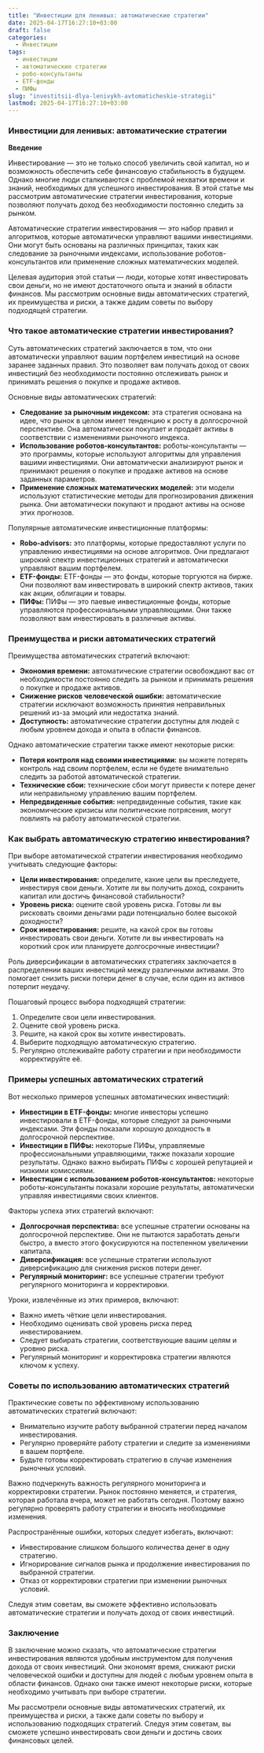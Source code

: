 ```yaml
---
title: "Инвестиции для ленивых: автоматические стратегии"
date: 2025-04-17T16:27:10+03:00
draft: false
categories:
  - Инвестиции
tags:
  - инвестиции
  - автоматические стратегии
  - робо-консультанты
  - ETF-фонды
  - ПИФы
slug: "investitsii-dlya-lenivykh-avtomaticheskie-strategii"
lastmod: 2025-04-17T16:27:10+03:00
---
```


### Инвестиции для ленивых: автоматические стратегии ###

**Введение**

Инвестирование — это не только способ увеличить свой капитал, но и возможность обеспечить себе финансовую стабильность в будущем. Однако многие люди сталкиваются с проблемой нехватки времени и знаний, необходимых для успешного инвестирования. В этой статье мы рассмотрим автоматические стратегии инвестирования, которые позволяют получать доход без необходимости постоянно следить за рынком.

Автоматические стратегии инвестирования — это набор правил и алгоритмов, которые автоматически управляют вашими инвестициями. Они могут быть основаны на различных принципах, таких как следование за рыночными индексами, использование роботов-консультантов или применение сложных математических моделей.

Целевая аудитория этой статьи — люди, которые хотят инвестировать свои деньги, но не имеют достаточного опыта и знаний в области финансов. Мы рассмотрим основные виды автоматических стратегий, их преимущества и риски, а также дадим советы по выбору подходящей стратегии.



### Что такое автоматические стратегии инвестирования?

Суть автоматических стратегий заключается в том, что они автоматически управляют вашим портфелем инвестиций на основе заранее заданных правил. Это позволяет вам получать доход от своих инвестиций без необходимости постоянно отслеживать рынок и принимать решения о покупке и продаже активов.

Основные виды автоматических стратегий:

* **Следование за рыночным индексом:** эта стратегия основана на идее, что рынок в целом имеет тенденцию к росту в долгосрочной перспективе. Она автоматически покупает и продаёт активы в соответствии с изменениями рыночного индекса.
* **Использование роботов-консультантов:** роботы-консультанты — это программы, которые используют алгоритмы для управления вашими инвестициями. Они автоматически анализируют рынок и принимают решения о покупке и продаже активов на основе заданных параметров.
* **Применение сложных математических моделей:** эти модели используют статистические методы для прогнозирования движения рынка. Они автоматически покупают и продают активы на основе этих прогнозов.

Популярные автоматические инвестиционные платформы:

* **Robo-advisors:** это платформы, которые предоставляют услуги по управлению инвестициями на основе алгоритмов. Они предлагают широкий спектр инвестиционных стратегий и автоматически управляют вашим портфелем.
* **ETF-фонды:** ETF-фонды — это фонды, которые торгуются на бирже. Они позволяют вам инвестировать в широкий спектр активов, таких как акции, облигации и товары.
* **ПИФы:** ПИФы — это паевые инвестиционные фонды, которые управляются профессиональными управляющими. Они также позволяют вам инвестировать в различные активы.



### Преимущества и риски автоматических стратегий

Преимущества автоматических стратегий включают:

* **Экономия времени:** автоматические стратегии освобождают вас от необходимости постоянно следить за рынком и принимать решения о покупке и продаже активов.
* **Снижение рисков человеческой ошибки:** автоматические стратегии исключают возможность принятия неправильных решений из-за эмоций или недостатка знаний.
* **Доступность:** автоматические стратегии доступны для людей с любым уровнем дохода и опыта в области финансов.

Однако автоматические стратегии также имеют некоторые риски:

* **Потеря контроля над своими инвестициями:** вы можете потерять контроль над своим портфелем, если не будете внимательно следить за работой автоматической стратегии.
* **Технические сбои:** технические сбои могут привести к потере денег или неправильному управлению вашим портфелем.
* **Непредвиденные события:** непредвиденные события, такие как экономические кризисы или политические потрясения, могут повлиять на работу автоматической стратегии.



### Как выбрать автоматическую стратегию инвестирования?

При выборе автоматической стратегии инвестирования необходимо учитывать следующие факторы:

* **Цели инвестирования:** определите, какие цели вы преследуете, инвестируя свои деньги. Хотите ли вы получить доход, сохранить капитал или достичь финансовой стабильности?
* **Уровень риска:** оцените свой уровень риска. Готовы ли вы рисковать своими деньгами ради потенциально более высокой доходности?
* **Срок инвестирования:** решите, на какой срок вы готовы инвестировать свои деньги. Хотите ли вы инвестировать на короткий срок или планируете долгосрочные инвестиции?

Роль диверсификации в автоматических стратегиях заключается в распределении ваших инвестиций между различными активами. Это помогает снизить риски потери денег в случае, если один из активов потерпит неудачу.

Пошаговый процесс выбора подходящей стратегии:

1. Определите свои цели инвестирования.
2. Оцените свой уровень риска.
3. Решите, на какой срок вы хотите инвестировать.
4. Выберите подходящую автоматическую стратегию.
5. Регулярно отслеживайте работу стратегии и при необходимости корректируйте её.



### Примеры успешных автоматических стратегий

Вот несколько примеров успешных автоматических инвестиций:

* **Инвестиции в ETF-фонды:** многие инвесторы успешно инвестировали в ETF-фонды, которые следуют за рыночными индексами. Эти фонды показали хорошую доходность в долгосрочной перспективе.
* **Инвестиции в ПИФы:** некоторые ПИФы, управляемые профессиональными управляющими, также показали хорошие результаты. Однако важно выбирать ПИФы с хорошей репутацией и низкими комиссиями.
* **Инвестиции с использованием роботов-консультантов:** некоторые роботы-консультанты показали хорошие результаты, автоматически управляя инвестициями своих клиентов.

Факторы успеха этих стратегий включают:

* **Долгосрочная перспектива:** все успешные стратегии основаны на долгосрочной перспективе. Они не пытаются заработать деньги быстро, а вместо этого фокусируются на постепенном увеличении капитала.
* **Диверсификация:** все успешные стратегии используют диверсификацию для снижения рисков потери денег.
* **Регулярный мониторинг:** все успешные стратегии требуют регулярного мониторинга и корректировки.

Уроки, извлечённые из этих примеров, включают:

* Важно иметь чёткие цели инвестирования.
* Необходимо оценивать свой уровень риска перед инвестированием.
* Следует выбирать стратегии, соответствующие вашим целям и уровню риска.
* Регулярный мониторинг и корректировка стратегии являются ключом к успеху.



### Советы по использованию автоматических стратегий

Практические советы по эффективному использованию автоматических стратегий включают:

* Внимательно изучите работу выбранной стратегии перед началом инвестирования.
* Регулярно проверяйте работу стратегии и следите за изменениями в вашем портфеле.
* Будьте готовы корректировать стратегию в случае изменения рыночных условий.

Важно подчеркнуть важность регулярного мониторинга и корректировки стратегии. Рынок постоянно меняется, и стратегия, которая работала вчера, может не работать сегодня. Поэтому важно регулярно проверять работу стратегии и вносить необходимые изменения.

Распространённые ошибки, которых следует избегать, включают:

* Инвестирование слишком большого количества денег в одну стратегию.
* Игнорирование сигналов рынка и продолжение инвестирования по выбранной стратегии.
* Отказ от корректировки стратегии при изменении рыночных условий.

Следуя этим советам, вы сможете эффективно использовать автоматические стратегии и получать доход от своих инвестиций.



### Заключение

В заключение можно сказать, что автоматические стратегии инвестирования являются удобным инструментом для получения дохода от своих инвестиций. Они экономят время, снижают риски человеческой ошибки и доступны для людей с любым уровнем опыта в области финансов. Однако они также имеют некоторые риски, которые необходимо учитывать при выборе стратегии.

Мы рассмотрели основные виды автоматических стратегий, их преимущества и риски, а также дали советы по выбору и использованию подходящих стратегий. Следуя этим советам, вы сможете успешно инвестировать свои деньги и достичь своих финансовых целей.
